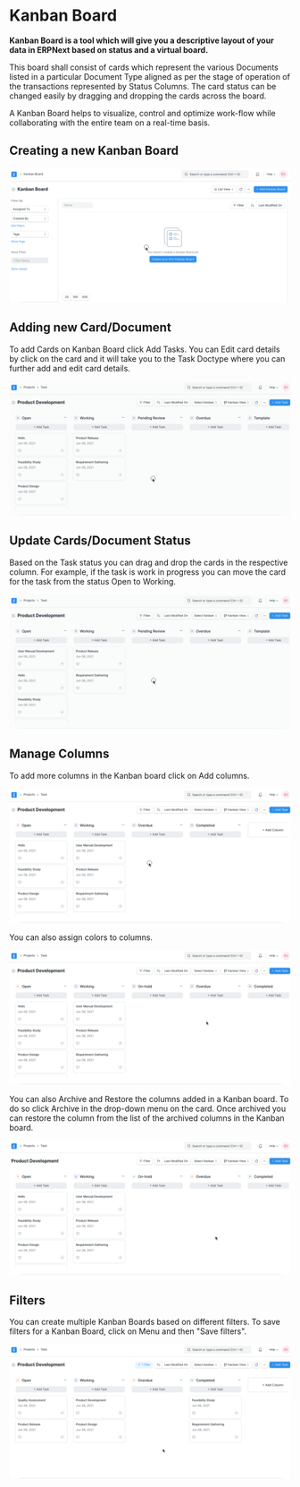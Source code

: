 
# Kanban Board


**Kanban Board is a tool which will give you a descriptive layout of your data in ERPNext based on status and a virtual board.**


This board shall consist of cards which represent the various Documents listed in a particular Document Type aligned as per the stage of operation of the transactions represented by Status Columns. The card status can be changed easily by dragging and dropping the cards across the board.


A Kanban Board helps to visualize, control and optimize work-flow while collaborating with the entire team on a real-time basis.


## Creating a new Kanban Board


![New Kanban Board](/files/create-kanban-board.gif)


## Adding new Card/Document


To add Cards on Kanban Board click Add Tasks. You can Edit card details by click on the card and it will take you to the Task Doctype where you can further add and edit card details.


![Add New Card in Kanban Board](/files/add-card-in-kanban-board.gif)


## Update Cards/Document Status


Based on the Task status you can drag and drop the cards in the respective column. For example, if the task is work in progress you can move the card for the task from the status Open to Working.


![Update Cards on Kanban Board](/files/update-kanban-board.gif)


## Manage Columns


To add more columns in the Kanban board click on Add columns.


![Add New column in Kanban Board](/files/add-column-in-kanban-board.gif)


You can also assign colors to columns.


![Add Colours to Cards](/files/add-colour-in-kanban-board.gif)


You can also Archive and Restore the columns added in a Kanban board. To do so click Archive in the drop-down menu on the card. Once archived you can restore the column from the list of the archived columns in the Kanban board.


![Archive Kanban Board Column](/files/archive-kanban-board-column.gif)


## Filters


You can create multiple Kanban Boards based on different filters. To save filters for a Kanban Board, click on Menu and then "Save filters".


![Save Filters in Kanban Board](/files/filter-cards-in-kanban-board.gif)


